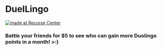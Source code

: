 # DuelLingo

[![made at Recurse Center](https://cdn.rawgit.com/heatherbooker/made_at_rc/master/made_at_RC.svg)](https://www.recurse.com)

### Battle your friends for $5 to see who can gain more Duolingo points in a month! >:)


